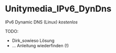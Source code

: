 # Unitymedia_IPv6_DynDns
IPv6 Dynamic DNS (Linux) *kostenlos*

TODO: 
* Dirk_sowieso Lösung
* ... Anleitung wiederfinden (!)
